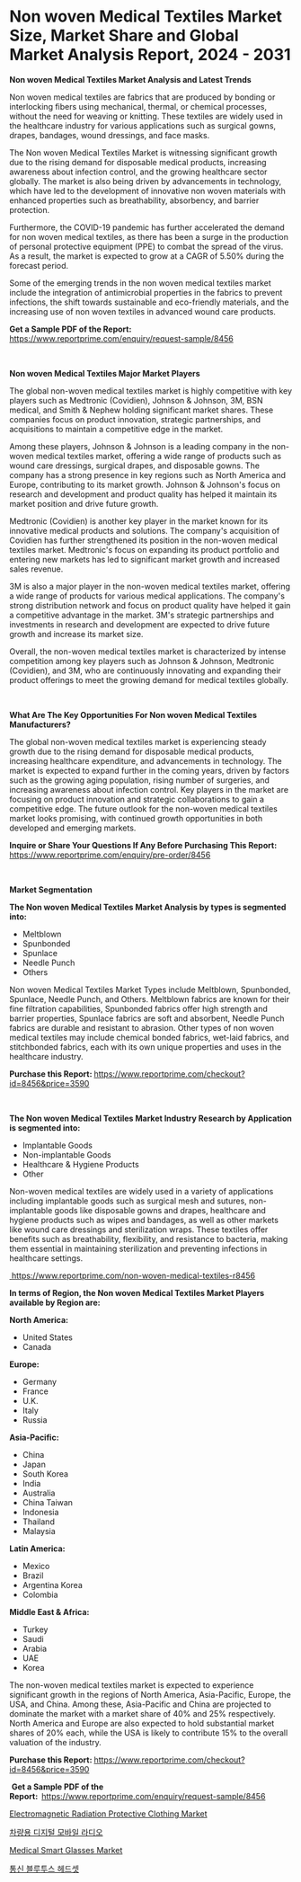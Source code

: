 <p><h1>Non woven Medical Textiles Market Size, Market Share and Global Market Analysis Report, 2024 - 2031</h1></p><p><strong>Non woven Medical Textiles Market Analysis and Latest Trends</strong></p>
<p><p>Non woven medical textiles are fabrics that are produced by bonding or interlocking fibers using mechanical, thermal, or chemical processes, without the need for weaving or knitting. These textiles are widely used in the healthcare industry for various applications such as surgical gowns, drapes, bandages, wound dressings, and face masks.</p><p>The Non woven Medical Textiles Market is witnessing significant growth due to the rising demand for disposable medical products, increasing awareness about infection control, and the growing healthcare sector globally. The market is also being driven by advancements in technology, which have led to the development of innovative non woven materials with enhanced properties such as breathability, absorbency, and barrier protection.</p><p>Furthermore, the COVID-19 pandemic has further accelerated the demand for non woven medical textiles, as there has been a surge in the production of personal protective equipment (PPE) to combat the spread of the virus. As a result, the market is expected to grow at a CAGR of 5.50% during the forecast period.</p><p>Some of the emerging trends in the non woven medical textiles market include the integration of antimicrobial properties in the fabrics to prevent infections, the shift towards sustainable and eco-friendly materials, and the increasing use of non woven textiles in advanced wound care products.</p></p>
<p><strong>Get a Sample PDF of the Report:&nbsp;</strong> <a href="https://www.reportprime.com/enquiry/request-sample/8456">https://www.reportprime.com/enquiry/request-sample/8456</a></p>
<p>&nbsp;</p>
<p><strong>Non woven Medical Textiles Major Market Players</strong></p>
<p><p>The global non-woven medical textiles market is highly competitive with key players such as Medtronic (Covidien), Johnson & Johnson, 3M, BSN medical, and Smith & Nephew holding significant market shares. These companies focus on product innovation, strategic partnerships, and acquisitions to maintain a competitive edge in the market.</p><p>Among these players, Johnson & Johnson is a leading company in the non-woven medical textiles market, offering a wide range of products such as wound care dressings, surgical drapes, and disposable gowns. The company has a strong presence in key regions such as North America and Europe, contributing to its market growth. Johnson & Johnson's focus on research and development and product quality has helped it maintain its market position and drive future growth.</p><p>Medtronic (Covidien) is another key player in the market known for its innovative medical products and solutions. The company's acquisition of Covidien has further strengthened its position in the non-woven medical textiles market. Medtronic's focus on expanding its product portfolio and entering new markets has led to significant market growth and increased sales revenue.</p><p>3M is also a major player in the non-woven medical textiles market, offering a wide range of products for various medical applications. The company's strong distribution network and focus on product quality have helped it gain a competitive advantage in the market. 3M's strategic partnerships and investments in research and development are expected to drive future growth and increase its market size.</p><p>Overall, the non-woven medical textiles market is characterized by intense competition among key players such as Johnson & Johnson, Medtronic (Covidien), and 3M, who are continuously innovating and expanding their product offerings to meet the growing demand for medical textiles globally.</p></p>
<p>&nbsp;</p>
<p><strong>What Are The Key Opportunities For Non woven Medical Textiles Manufacturers?</strong></p>
<p><p>The global non-woven medical textiles market is experiencing steady growth due to the rising demand for disposable medical products, increasing healthcare expenditure, and advancements in technology. The market is expected to expand further in the coming years, driven by factors such as the growing aging population, rising number of surgeries, and increasing awareness about infection control. Key players in the market are focusing on product innovation and strategic collaborations to gain a competitive edge. The future outlook for the non-woven medical textiles market looks promising, with continued growth opportunities in both developed and emerging markets.</p></p>
<p><strong>Inquire or Share Your Questions If Any Before Purchasing This Report:</strong> <a href="https://www.reportprime.com/enquiry/pre-order/8456">https://www.reportprime.com/enquiry/pre-order/8456</a></p>
<p>&nbsp;</p>
<p><strong>Market Segmentation</strong></p>
<p><strong>The Non woven Medical Textiles Market Analysis by types is segmented into:</strong></p>
<p><ul><li>Meltblown</li><li>Spunbonded</li><li>Spunlace</li><li>Needle Punch</li><li>Others</li></ul></p>
<p><p>Non woven Medical Textiles Market Types include Meltblown, Spunbonded, Spunlace, Needle Punch, and Others. Meltblown fabrics are known for their fine filtration capabilities, Spunbonded fabrics offer high strength and barrier properties, Spunlace fabrics are soft and absorbent, Needle Punch fabrics are durable and resistant to abrasion. Other types of non woven medical textiles may include chemical bonded fabrics, wet-laid fabrics, and stitchbonded fabrics, each with its own unique properties and uses in the healthcare industry.</p></p>
<p><strong>Purchase this Report:&nbsp;</strong><a href="https://www.reportprime.com/checkout?id=8456&price=3590">https://www.reportprime.com/checkout?id=8456&price=3590</a></p>
<p>&nbsp;</p>
<p><strong>The Non woven Medical Textiles Market Industry Research by Application is segmented into:</strong></p>
<p><ul><li>Implantable Goods</li><li>Non-implantable Goods</li><li>Healthcare & Hygiene Products</li><li>Other</li></ul></p>
<p><p>Non-woven medical textiles are widely used in a variety of applications including implantable goods such as surgical mesh and sutures, non-implantable goods like disposable gowns and drapes, healthcare and hygiene products such as wipes and bandages, as well as other markets like wound care dressings and sterilization wraps. These textiles offer benefits such as breathability, flexibility, and resistance to bacteria, making them essential in maintaining sterilization and preventing infections in healthcare settings.</p></p>
<p><a href="https://www.reportprime.com/non-woven-medical-textiles-r8456">&nbsp;https://www.reportprime.com/non-woven-medical-textiles-r8456</a></p>
<p><strong>In terms of Region, the Non woven Medical Textiles Market Players available by Region are:</strong></p>
<p>
    <p> <strong> North America: </strong>
        <ul>
            <li>United States</li>
            <li>Canada</li>
        </ul>
        </p> 
    <p> <strong> Europe: </strong>
        <ul>
            <li>Germany</li>
            <li>France</li>
            <li>U.K.</li>
            <li>Italy</li>
            <li>Russia</li>
        </ul>
        </p> 
    <p> <strong> Asia-Pacific: </strong>
        <ul>
            <li>China</li>
            <li>Japan</li>
            <li>South Korea</li>
            <li>India</li>
            <li>Australia</li>
            <li>China Taiwan</li>
            <li>Indonesia</li>
            <li>Thailand</li>
            <li>Malaysia</li>
        </ul>
        </p> 
    <p> <strong> Latin America: </strong>
        <ul>
            <li>Mexico</li>
            <li>Brazil</li>
            <li>Argentina Korea</li>
            <li>Colombia</li>
        </ul>
        </p> 
    <p> <strong> Middle East & Africa: </strong>
        <ul>
            <li>Turkey</li>
            <li>Saudi</li>
            <li>Arabia</li>
            <li>UAE</li>
            <li>Korea</li>
        </ul>
    </p>
    </p>
<p><p>The non-woven medical textiles market is expected to experience significant growth in the regions of North America, Asia-Pacific, Europe, the USA, and China. Among these, Asia-Pacific and China are projected to dominate the market with a market share of 40% and 25% respectively. North America and Europe are also expected to hold substantial market shares of 20% each, while the USA is likely to contribute 15% to the overall valuation of the industry.</p></p>
<p><strong>Purchase this Report: </strong><a href="https://www.reportprime.com/checkout?id=8456&price=3590">https://www.reportprime.com/checkout?id=8456&price=3590</a></p>
<p>&nbsp;<strong>Get a Sample PDF of the Report:&nbsp;&nbsp;</strong><a href="https://www.reportprime.com/enquiry/request-sample/8456">https://www.reportprime.com/enquiry/request-sample/8456</a></p>
<p><strong></strong></p>
<p><p><a href="https://github.com/marshallymanow/Market-Research-Report-List-1/blob/main/electromagnetic-radiation-protective-clothing-market.md">Electromagnetic Radiation Protective Clothing Market</a></p><p><a href="https://github.com/GabrielBlanda5656/Market-Research-Report-List-3/blob/main/8736786105491.md">차량용 디지털 모바일 라디오</a></p><p><a href="https://github.com/caicuccucga/Market-Research-Report-List-2/blob/main/medical-smart-glasses-market.md">Medical Smart Glasses Market</a></p><p><a href="https://github.com/rick7624/Market-Research-Report-List-3/blob/main/2293338105492.md">통신 블루투스 헤드셋</a></p></p>